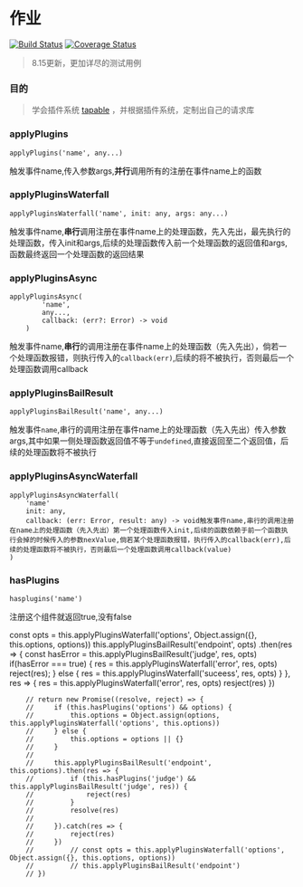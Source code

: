 # 作业

[![Build Status](https://travis-ci.org/mayufo/homework2.svg?branch=master)](https://travis-ci.org/mayufo/homework2)
[![Coverage Status](https://coveralls.io/repos/github/mayufo/homework2/badge.svg?branch=master)](https://coveralls.io/github/mayufo/homework2?branch=master)
> 8.15更新，更加详尽的测试用例

### 目的

> 学会插件系统 [tapable](https://github.com/webpack/tapable) ，并根据插件系统，定制出自己的请求库


### applyPlugins

```
applyPlugins('name', any...)
```

触发事件name,传入参数args,**并行**调用所有的注册在事件name上的函数


### applyPluginsWaterfall
```
applyPluginsWaterfall('name', init: any, args: any...)
```
触发事件name,**串行**调用注册在事件name上的处理函数，先入先出，最先执行的处理函数，传入init和args,后续的处理函数传入前一个处理函数的返回值和args,函数最终返回一个处理函数的返回结果



### applyPluginsAsync

```
applyPluginsAsync(
        'name',
        any...,
        callback: (err?: Error) -> void
    )
```

触发事件name,**串行**的调用注册在事件name上的处理函数（先入先出），倘若一个处理函数报错，则执行传入的`callback(err)`,后续的将不被执行，否则最后一个处理函数调用callback


### applyPluginsBailResult

```
applyPluginsBailResult('name', any...)
```

触发事件`name`,串行的调用注册在事件name上的处理函数（先入先出）传入参数args,其中如果一侧处理函数返回值不等于`undefined`,直接返回至二个返回值，后续的处理函数将不被执行


### applyPluginsAsyncWaterfall

```
applyPluginsAsyncWaterfall(
    'name'
    init: any,
    callback: (err: Error, result: any) -> void触发事件name,串行的调用注册在name上的处理函数（先入先出）第一个处理函数传入init,后续的函数依赖于前一个函数执行会掉的时候传入的参数nexValue,倘若某个处理函数报错，执行传入的callback(err),后续的处理函数将不被执行，否则最后一个处理函数调用callback(value)
)
```

### hasPlugins
```
hasplugins('name')
```

注册这个组件就返回true,没有false


const opts = this.applyPluginsWaterfall('options', Object.assign({}, this.options, options))
                this.applyPluginsBailResult('endpoint', opts)
                .then(res => {
                    const hasError = this.applyPluginsBailResult('judge', res, opts)
                    if(hasError === true) {
                        res = this.applyPluginsWaterfall('error', res, opts)
                        reject(res);
                    } else {
                        res = this.applyPluginsWaterfall('suceess', res, opts)
                    }
            }, res => {
                    res = this.applyPluginsWaterfall('error', res, opts)
                    resject(res)
        })

        // return new Promise((resolve, reject) => {
        //     if (this.hasPlugins('options') && options) {
        //         this.options = Object.assign(options, this.applyPluginsWaterfall('options', this.options))
        //     } else {
        //         this.options = options || {}
        //     }
        //
        //     this.applyPluginsBailResult('endpoint', this.options).then(res => {
        //         if (this.hasPlugins('judge') && this.applyPluginsBailResult('judge', res)) {
        //             reject(res)
        //         }
        //         resolve(res)
        //
        //     }).catch(res => {
        //         reject(res)
        //     })
        //         // const opts = this.applyPluginsWaterfall('options', Object.assign({}, this.options, options))
        //         // this.applyPluginsBailResult('endpoint')
        // })
